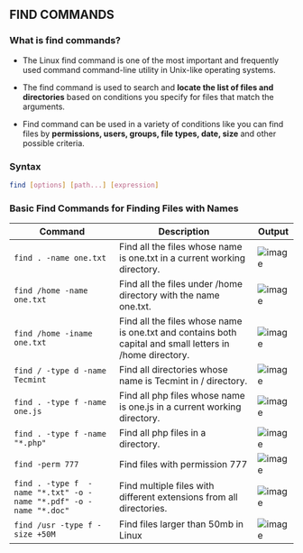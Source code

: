 ## FIND COMMANDS

### What is find commands?

- The Linux find command is one of the most important and frequently used command command-line utility in Unix-like operating systems. 

- The find command is used to search and **locate the list of files and directories** based on conditions you specify for files that match the arguments.

- Find command can be used in a variety of conditions like you can find files by **permissions, users, groups, file types, date, size** and other possible criteria.

### Syntax
```bash
find [options] [path...] [expression]
```


### Basic Find Commands for Finding Files with Names

| Command | Description |Output|
| --- | --- |--|
| `find . -name one.txt` | Find all the files whose name is one.txt in a current working directory.|![image](https://user-images.githubusercontent.com/91359308/165037344-e6fa4bef-004e-428a-8ecb-09831e2e6a59.png)|
| `find /home -name one.txt` | Find all the files under /home directory with the name one.txt. |![image](https://user-images.githubusercontent.com/91359308/165037532-cc1c81e3-56b3-42ee-a1fd-0b3fcf2ccec0.png)|
| `find /home -iname one.txt` | Find all the files whose name is one.txt and contains both capital and small letters in /home directory. |![image](https://user-images.githubusercontent.com/91359308/165037815-c345be3f-367b-46d2-b3e9-f3ea4f0f2e55.png)|
| `find / -type d -name Tecmint` |Find all directories whose name is Tecmint in / directory.  |![image](https://user-images.githubusercontent.com/91359308/165038557-1baf31c1-aaf4-4d63-889d-1579b1f64e6d.png)|
| `find . -type f -name one.js` | Find all php files whose name is one.js in a current working directory.|![image](https://user-images.githubusercontent.com/91359308/165039513-43772280-c11e-47c0-9e4f-b968effc9c07.png)|
| `find . -type f -name "*.php"` | Find all php files in a directory. |![image](https://user-images.githubusercontent.com/91359308/165039847-25de6aef-2989-43fe-b41c-761720535546.png)|
| `find -perm 777` |Find files with permission 777|![image](https://user-images.githubusercontent.com/91359308/165081835-1d6482be-5bd0-45a3-b870-41c2a09d7f4a.png)|
| `find . -type f  -name "*.txt" -o -name "*.pdf" -o -name "*.doc"`|Find multiple files with different extensions from all directories.|![image](https://user-images.githubusercontent.com/91359308/165080141-026c54c5-21fe-4407-ac43-d3c36dca4ab7.png)|
| `find /usr -type f -size +50M` |Find files larger than 50mb in Linux  |![image](https://user-images.githubusercontent.com/91359308/165080652-6adc6a96-a5d4-4711-b469-e8002dbff448.png)|


